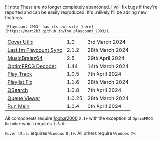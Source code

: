 !!! note
	These are no longer completely abandoned. I will fix bugs if they're reported
	and can be easily reproduced. It's unlikely I'll be adding new features.

	`Playcount 2003` has its own site [here](https://marc2k3.github.io/foo_playcount_2003/).

||||
|:---|:---|:---|
|[Cover Utils](components/cover-utils.md)|1.0|3rd March 2024|
|[Last.fm Playcount Sync](components/lastfm-playcount-sync.md)|2.1.2|28th March 2024|
|[MusicBrainz64](components/musicbrainz64.md)|2.5|29th April 2024|
|[OptimFROG Decoder](https://github.com/marc2k3/foo_input_ofr/releases)|1.44|14th March 2024|
|[Play Track](components/play-track.md)|1.0.5|7th April 2024|
|[Playlist Fix](components/playlist-fix.md)|1.1.6|28th March 2024|
|[QSearch](components/qsearch.md)|1.0.8|7th April 2024|
|[Queue Viewer](components/queue-viewer.md)|1.0.25|28th March 2024|
|[Run Main](components/run-main.md)|1.0.4|6th April 2024|

All components require [foobar2000](https://www.foobar2000.org) `2.1+` with the exception
of `OptimFROG Decoder` which requires `1.6.0+`.

`Cover Utils` requires `Windows 8.1+`. All others require `Windows 7+`.
